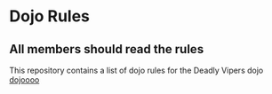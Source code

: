 Dojo Rules
==========

## All members should read the rules

This repository contains a list of dojo rules for the Deadly Vipers dojo
[dojoooo](https://github.com/deadlyvipers)
